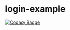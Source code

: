 # login-example
[![Codacy Badge](https://api.codacy.com/project/badge/Grade/16058bd8a65040ba908b4c2163705d33)](https://www.codacy.com/app/eden-etorres/login-example?utm_source=github.com&utm_medium=referral&utm_content=edentorres/login-example&utm_campaign=badger)